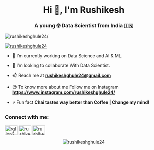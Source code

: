 <h1 align="center">Hi 👋, I'm Rushikesh</h1>

<h3 align="center">A young 🤓 Data Scientist from India 🇮🇳</h3>
<p align="left"> <img src=https://komarev.com/ghpvc/?username=rushikeshghule24 alt=rushikeshghule24/> </p>

<p align="left"> <a href="https://twitter.com/rglion24" target="blank"><img src="https://img.shields.io/twitter/follow/rglion24?logo=twitter&style=for-the-badge" alt="rushikeshghule24" /></a> </p>


- 🔭 I’m currently working on Data Science and AI & ML.

- 👯 I’m looking to collaborate With Data Scientist.

- 📫 Reach me at **rushikeshghule24@gmail.com**

- 😍 To know more about me Follow me on Instagram **https://www.instagram.com/rushikeshghule24/**

- ⚡ Fun fact **Chai tastes way better than Coffee | Change my mind!**

<h3 align="left">Connect with me:</h3>
<p align="left">
<a href="https://twitter.com/rglion24" target="blank"><img align="center" src="https://cdn.jsdelivr.net/npm/simple-icons@3.0.1/icons/twitter.svg" alt="rglion24" height="30" width="40" /></a>
<a href="https://www.linkedin.com/in/rushikesh-ghule-340340159/" target="blank"><img align="center" src="https://cdn.jsdelivr.net/npm/simple-icons@3.0.1/icons/linkedin.svg" alt="rushikesh-ghule-340340159" height="30" width="40" /></a>
<a href="https://www.instagram.com/rushikeshghule24/" target="blank"><img align="center" src="https://cdn.jsdelivr.net/npm/simple-icons@3.0.1/icons/instagram.svg" alt="rushikeshghule24" height="30" width="40" /></a>
</p>


<p align="center"> <img src=https://github-readme-stats.vercel.app/api?username=rushikeshghule24&show_icons=true alt=rushikeshghule24 /> </p>
